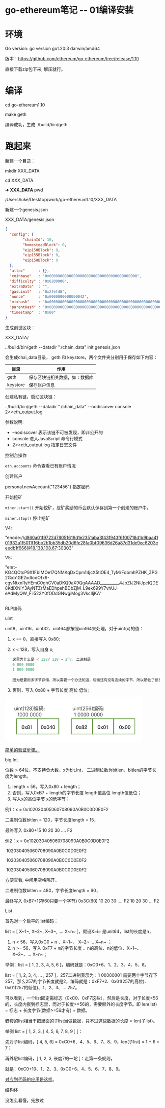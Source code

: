 # go-ethereum笔记 -- 01编译安装



# 环境

Go version: go version go1.20.3 darwin/amd64

版本：https://github.com/ethereum/go-ethereum/tree/release/1.10

直接下载zip包下来, 解压就行。



# 编译

cd  go-ethereum1.10

make geth

编译成功，生成 ./build/bin/geth





# 跑起来

新建一个目录：

mkdir XXX_DATA

cd XXX_DATA

**➜** **XXX_DATA** pwd

/Users/luke/Desktop/work/go-ethereum1.10/XXX_DATA



新建一个genesis.json

XXX_DATA/genesis.json

```json
{
  "config": {
        "chainId": 10,
        "homesteadBlock": 0,
        "eip150Block": 0,
        "eip155Block": 0,
        "eip158Block": 0
  },
  "alloc"      : {},
  "coinbase"   : "0x0000000000000000000000000000000000000000",
  "difficulty" : "0x0200000",
  "extraData"  : "",
  "gasLimit"   : "0x2fefd8",
  "nonce"      : "0x0000000000000042",
  "mixhash"    : "0x0000000000000000000000000000000000000000000000000000000000000000",
  "parentHash" : "0x0000000000000000000000000000000000000000000000000000000000000000",
  "timestamp"  : "0x00"
}

```



生成创世区块：

XXX_DATA/

 ../build/bin/geth --datadir "./chain_data" init genesis.json

会生成chai_data目录， geth 和 keystore，两个文件夹分别用于保存如下内容：

| 目录     | 作用                           |
| -------- | ------------------------------ |
| geth     | 保存区块链相关数据，如：数据库 |
| keystore | 保存账户信息                   |



创建私有链，启动区块链：

../build/bin/geth --datadir "./chain_data" --nodiscover console 2>>eth_output.log


参数说明:

- –nodiscover 表示该链不可被发现，即非公开的
- console 进入JavaScript 命令行模式
- 2>>eth_output.log 指定日志文件



控制台操作

`eth.accounts` 命令查看已有账户情况



创建账户

personal.newAccount("123456") 指定密码



开始挖矿

`miner.start()` 开始挖矿，挖矿奖励的币会默认保存到第一个创建的账户中。



`miner.stop()` 停止挖矿



V4:

"enode://d860a01f9722d78051619d1e2351aba3f43f943f6f00718d1b9baa4101932a1f5011f16bb2b1bb35db20d6fe28fa0bf09636d26a87d31de9ec6203eeedb1f666@18.138.108.67:30303"



V5:

"enr:-KG4QOtcP9X1FbIMOe17QNMKqDxCpm14jcX5tiOE4_TyMrFqbmhPZHK_ZPG2Gxb1GE2xdtodOfx9-cgvNtxnRyHEmC0ghGV0aDKQ9aX9QgAAAAD__________4JpZIJ2NIJpcIQDE8KdiXNlY3AyNTZrMaEDhpehBDbZjM_L9ek699Y7vhUJ-eAdMyQW_Fil522Y0fODdGNwgiMog3VkcIIjKA"

##  



RLP编码

uint

uint8、uint16、uint32、uint64都按照uint64来处理。对于uint(x)的值：

1. x == 0，直接写入 0x80;

2. x < 128，写入自身 x;

   ```js
   这里为什么是 < 128? 128 = 2^7, 二进制是
   0 000 0000
   1 000 0000
   
   因为是要用多字节存储，所以需要一个办法知道，后面还有没有连续的字节，所以牺牲了部分数据范围，用最高位来表示后续是否还有字节。
   ```

   

3. 否则，写入 0x80 + 字节长度  高位  低位;

   

![rpl_uint](images/rpl_uint.png)

[简单的验证步骤。](./rlp验证#kk)



big.Int

位数 > 64位，不支持负大数。x为bit.Int， 二进制位数为bitlen，bitlen的字节长度为length。

1. length < 56，写入0x80 + length；
2. 否则，写入0xB7 + length的字节长度  length值高位  length值低位；
3. 写入x的高位字节  x的低字节；



例1：x = 0x102030405060708090A0B0C0D0E0F2

二进制位数bitlen = 120，字节长度length = 15，

最终写入 0x80+15  10  20  30  ....  F2



例2：x = 0x102030405060708090A0B0C0D0E0F2

​				102030405060708090A0B0C0D0E0F2

​				102030405060708090A0B0C0D0E0F2

​				102030405060708090A0B0C0D0E0F2

方便查看, 中间用空格隔开。

二进制位数bitlen = 480，字节长度length = 60，

最终写入 0xB7+1(存60只要一个字节)   0x3C(60)  10  20  30  ....  F2   10  20  30 ...  F2



List

首先对一个扁平的list编码：

list = [ X~1~, X~2~, X~3~, ....   X~n~ ]，假设X~i~ 是unit64，list的长度是n，

1. n < 56，写入0xC0 + n 、X~1~、 X~2~  ...  X~n~ ；
2. n >= 56，写入 0xF7 + n的字节长度 、n的高位、n的低位、X~1~、X~2~、... X~n~；

举例：list = [ 1, 2, 3, 4, 5, 6 ]，编码就是：0xC0+6、1、2、3、4、5、6。

list = [ 1, 2, 3, 4, ... , 257 ]，257二进制表示为：1 00000001 需要两个字节存下257，那么257的字节长度就是2，编码就是：0xF7+2、0x01(257的高位)、0x01(257的低位)、1、2、3、... 257。



可以看到，一个list固定需标志（0xC0、0xF7这些），然后是长度，对于长度<56的，长度内嵌到标志里，而对于长度>=56的，需要额外的长度字节。即 len(list) = 标志 + 长度字节(数据>=56才有) + 数据。

嵌套的list相当于把里面的子list当做数据，只不过这些数据的长度 = len(子list)。

举例 list = [ 1, 2, 3, [ 4, 5, 6, 7, 8, 9 ] ]：

先对子list编码，[ 4, 5, 6] = 0xC0+6、4、5、6、7、8、9，len(子list) = 1 + 6 = 7；

再外层list编码，[ 1, 2, 3, 长度7的一坨 ]：走第一条规则，

就是：0xC0+10、1、2、3、0xC0+6、4、5、6、7、8、9。

[对应到代码的应用是这样](./rlp验证#List)。



结构体

没怎么看懂，先放过



